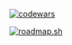 [![codewars](https://www.codewars.com/users/Kman-Kid/badges/large)]((https://codewars.com))

[![roadmap.sh](https://roadmap.sh/card/tall/66df0624c46f68d0522796e0?variant=dark&roadmaps=cyber-security%2Cpython%2Cfrontend%2Cux-design)](https://roadmap.sh)
